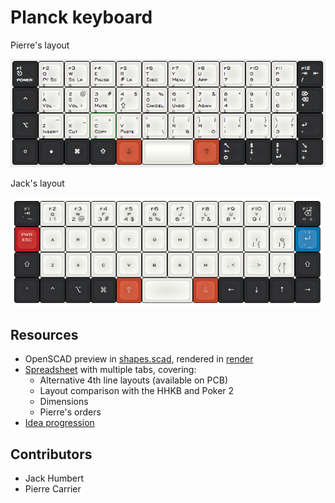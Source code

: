 Planck keyboard
===============
Pierre's layout

[![keyboard layout](layout.png)](http://www.keyboard-layout-editor.com/##@@_c=%232b2c2e&t=%23ffffff&p=DSA%3B&=f1%0Apower%0A%0A%0A%0A%0A%E2%8E%8B&_c=%23e8e7e3&t=%23000000&a:0%3B&=f2%0APt%20Sc%0A%0A%0AQ%0A%0AQ&=f3%0ASc%20Lk%0A%0A%0AW%0A%0AW&=f4%0APause%0A%0A%0AF%0A%0AE&=f5%0A%23%20Lk%0A%0A%0AP%0A%0AR&=f6%0AExec%0A%0A%0AG%0A%0AT&=f7%0AMenu%0A%0A%0AJ%0A%0AY&=f8%0AApp%0A%0A%0AL%0A%0AU&=f9%0A7%0A%0A%0AU%0A%0AI&=f10%0A8%0A%0A%0AY%0A%0AO&_h2:0.75%3B&=f11%0A9%0A%0A%0A%2F%3B%0A%2F:%0AP&_c=%232b2c2e&t=%23ffffff&a:4%3B&=f12%0A%2F%2F%0A%0A%0A%0A%0A%E2%87%A5%0A%E2%87%A4%3B&@_a:7%3B&=%E2%8C%83%0Apower%0A%0A%0A%0A%0A%E2%8E%8B&_c=%23e8e7e3&t=%23000000&a:0%3B&=1%0AVol%20-%0A!%0A%0AA%0A%0AA&=2%0AVol%20+%0A%2F@%0A%0AR%0A%0AS&=3%0AMute%0A%23%0A%0AS%0A%0AD&=4%0A%E2%87%AA%0A$%0A%0AT%0A%0AF&=5%0ACancel%0A%25%0A%0AD%0A%0AG&=6%0AUndo%0A%5E%0A%0AH%0A%0AH&=7%0AAgain%0A%2F&%0A%0AN%0A%0AJ&=8%0A4%0A*%0A%0AE%0A%0AK&=9%0A5%0A(%0A%0AI%0A%0AL&=0%0A6%0A)%0A%0AO%0A%0A%2F%3B%0A%2F:&_c=%232b2c2e&t=%23ffffff&a:4%3B&=%E2%8C%A6%0A*%0A%0A%0A%0A%0A%E2%8C%AB%3B&@_a:7%3B&=%E2%8C%A5%0Apower%0A%0A%0A%0A%0A%E2%8E%8B&_c=%23e8e7e3&t=%23000000&a:0%3B&=%60%0AInsert%0A~%0A%0AZ%0A%0AZ&=-%0ACut%0A%2F_%0A%0AX%0A%0AX&=%2F=%0ACopy%0A+%0A%0AC%0A%0AC&='%0APaste%0A%22%0A%0AV%0A%0AV&=%22%0A%7C%0A'%0A%5C%0AB%0A%0AB&=%7B%0A(%0A%5B%0A9%0AK%0A%0AN&=%7D%0A)%0A%5D%0A0%0AM%0A%0AM&=%5B%0A1%0A%7B%0A%0A,%0A%3C%0A,%0A%3C&=%5D%0A2%0A%7D%0A%0A.%0A%3E%0A.%0A%3E&=%5C%0A3%0A%2F%2F%0A%0A%2F%2F%0A%3F%0A%2F%2F%0A%3F&_c=%232b2c2e&t=%23ffffff&a:4%3B&=%0A-%0A%0A%0A%0A%0A%E2%86%A9%3B&@_a:7%3B&=%E2%97%8B&=%E2%97%86%0Apt%20sc%0A%0A%0A%0A%0Aq&=%E2%8C%98%0Asc%20lk%0A%0A%0A%0A%0Aw&=%E2%87%A7%0Apause%0A%0A%0A%0A%0Ae&_c=%23c0472c&t=%23000000%3B&=%E2%A5%A5%0Anum%20lk%0A%0A%0A%0A%0Ar&_c=%23e8e7e3&p=DSA%20SPACE&a:4&w:2%3B&=&_c=%23c0472c&p=DSA&a:7%3B&=%E2%A5%A3%0Aapp%0A%0A%0A%0A%0Au&_c=%232b2c2e&t=%23ffffff&a:4%3B&=%E2%86%96%0A0%0A%0A%0A%0A%0A%E2%86%90&=%E2%87%9F%0A.%0A%0A%0A%0A%0A%E2%86%93&=%E2%87%9E%0A%E2%86%B5%0A%0A%0A%0A%0A%E2%86%91&=%E2%86%98%0A+%0A%0A%0A%0A%0A%E2%86%92)


Jack's layout

[![keyboard layout](layout-jack.png)](http://www.keyboard-layout-editor.com/##@_backcolor=#ffffff;&@_c=#2b2c2e&t=#ffffff&p=DSA&a:5&f:4;&=f1%0A%60%20~%0A%0A%0A%0A%0A%E2%87%A5&_c=#e8e7e3&t=#000000;&=f2%0A1%20!%0A%0A%0A%0A%0Aq&=f3%0A2%20/@%0A%0A%0A%0A%0Aw&=f4%0A3%20#%0A%0A%0A%0A%0Af&=f5%0A4%20$%0A%0A%0A%0A%0Ap&=f6%0A5%20%25%0A%0A%0A%0A%0Ag&=f7%0A6%20%5E%0A%0A%0A%0A%0Aj&=f8%0A7%20/&%0A%0A%0A%0A%0Al&=f9%0A8%20*%0A%0A%0A%0A%0Au&=f10%0A9%20(%0A%0A%0A%0A%0Ay&=f11%0A0%20)%0A%0A%0A%0A%0A/;%20/:&_c=#2b2c2e&t=#ffffff;&=f12%0A/=%20+%0A%0A%0A%0A%0A%E2%8C%AB;&@_c=#b81b24;&=pwr%0A%0A%0A%0A%0A%0Aesc&_c=#e8e7e3&t=#000000;&=%0A%0A%0A%0A%0A%0Aa&=%0A%0A%0A%0A%0A%0Ar&=%0A%0A%0A%0A%0A%0As&=%0A%0A%0A%0A%0A%0At&=%0A%0A%0A%0A%0A%0Ad&=%0A%0A%0A%0A%0A%0Ah&=%0A%0A%0A%0A%0A%0An&=%0A%0A%0A%0A%0A%0Ae&=%0A%5B%20%7B%0A%0A%0A%0A%0Ai&=%0A%5D%20%7D%0A%0A%0A%0A%0Ao&_c=#0075ad&t=#ffffff;&='%20%22%0A-%20/_%0A%0A%0A%0A%0A%E2%86%B5;&@_c=#2b2c2e;&=%0A%0A%0A%0A%0A%0A%E2%87%A7&_c=#e8e7e3&t=#000000&a:7;&=z&=x&=c&=v&=b&_a:5;&=%0A%0A%0A%0A%0A%0Ak&=%0A%0A%0A%0A%0A%0Am&=%0A%0A%0A%0A%0A%0A,%20%3C&=%0A%0A%0A%0A%0A%0A.%20%3E&=%0A%5C%20%7C%0A%0A%0A%0A%0A//%20?&_c=#2b2c2e&t=#ffffff;&=%0A%0A%0A%0A%0A%0A%E2%87%A7;&@=%0A%0A%0A%0A%0A%0A%C2%B0&=%0A%0A%0A%0A%0A%0A%E2%8C%83&=%0A%0A%0A%0A%0A%0A%E2%8C%A5&=%0A%0A%0A%0A%0A%0A%E2%8C%98&_c=#c0472c;&=%0A%0A%0A%0A%0A%0A%E2%87%91&_c=#e8e7e3&a:4&w:2;&=&_c=#c0472c&a:5;&=%0A%0A%0A%0A%0A%0A%E2%87%93&_c=#2b2c2e;&=%0A%0A%0A%0A%0A%0A%E2%86%90&=%0A%0A%0A%0A%0A%0A%E2%86%93&=%0A%0A%0A%0A%0A%0A%E2%86%91&=%0A%0A%0A%0A%0A%0A%E2%86%92)

Resources
---------
- OpenSCAD preview in [shapes.scad](shapes.scad), rendered in [render](render/)
- [Spreadsheet](https://docs.google.com/spreadsheets/d/16PL8BpmRk11sDVm4-0jr7IXSfV37S0lgZxZrVKjS4J4/) with multiple tabs, covering:
  - Alternative 4th line layouts (available on PCB)
  - Layout comparison with the HHKB and Poker 2
  - Dimensions
  - Pierre's orders
- [Idea progression](https://imgur.com/a/I05MD)

Contributors
------------
- Jack Humbert
- Pierre Carrier

